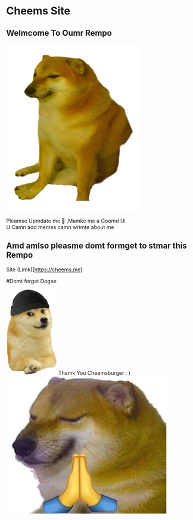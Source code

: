 # Cheems Site
## Welmcome To Oumr Rempo

<img src="/Cheems.png" alt="cheems">


Pleamse Upmdate me 🙏
,Mamke me a Goomd Ui
<br>
U Camn add memes camn wrimte about me 
<br>
## Amd amlso pleasme domt formget to stmar this Rempo 
Site (Limk)[https://cheems.me]

#Domt forget Dogee

<img src="/doge.png" alt="cheems">
Thamk You
Cheemsburger : )
<br>

<img src="/dorime.jpg" alt="cheems">


